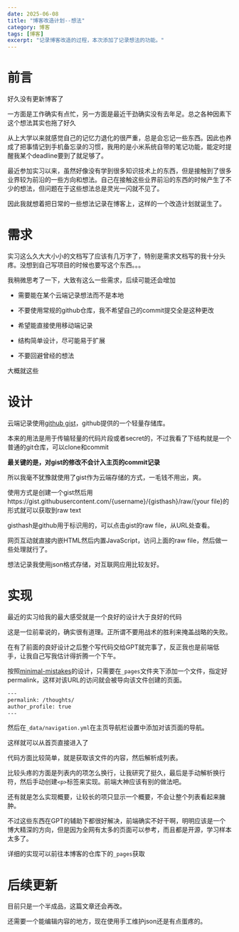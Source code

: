 ```yaml
---
date: 2025-06-08
title: "博客改造计划--想法"
category: 博客
tags: [博客]
excerpt: "记录博客改造的过程，本次添加了记录想法的功能。"
---
```


# 前言

好久没有更新博客了

一方面是工作确实有点忙，另一方面是最近干劲确实没有去年足。总之各种因素下这个想法其实也拖了好久

从上大学以来就感觉自己的记忆力退化的很严重，总是会忘记一些东西。因此也养成了把事情记到手机备忘录的习惯，我用的是小米系统自带的笔记功能，能定时提醒我某个deadline要到了就足够了。

最近参加实习以来，虽然好像没有学到很多知识技术上的东西，但是接触到了很多业界较为前沿的一些方向和想法。自己在接触这些业界前沿的东西的时候产生了不少的想法，但问题在于这些想法总是灵光一闪就不见了。

因此我就想着把日常的一些想法记录在博客上，这样的一个改造计划就诞生了。

# 需求

实习这么久大大小小的文档写了应该有几万字了，特别是需求文档写的我十分头疼。没想到自己写项目的时候也要写这个东西。。。

我稍微思考了一下，大致有这么一些需求，后续可能还会增加

- 需要能在某个云端记录想法而不是本地

- 不要使用常规的github仓库，我不希望自己的commit提交全是这种更改

- 希望能直接使用移动端记录

- 结构简单设计，尽可能易于扩展

- 不要回避曾经的想法

大概就这些

# 设计

云端记录使用[github gist](https://gist.github.com/)，github提供的一个轻量存储库。

本来的用法是用于传输轻量的代码片段或者secret的，不过我看了下结构就是一个普通的git仓库，可以clone和commit

**最关键的是，对gist的修改不会计入主页的commit记录**

所以我毫不犹豫就使用了gist作为云端存储的方式，一毛钱不用出，爽。

使用方式是创建一个gist然后用https://gist.githubusercontent.com/{username}/{gisthash}/raw/{your file}的形式就可以获取到raw text

gisthash是github用于标识用的，可以点击gist的raw file，从URL处查看。

网页互动就直接内嵌HTML然后内置JavaScript，访问上面的raw file，然后做一些处理就行了。

想法记录我使用json格式存储，对互联网应用比较友好。

# 实现

最近的实习给我的最大感受就是一个良好的设计大于良好的代码

这是一位前辈说的，确实很有道理。正所谓不要用战术的胜利来掩盖战略的失败。

在有了前面的良好设计之后整个写代码交给GPT就完事了，反正我也是前端低手，让我自己写我估计得折腾一个下午。

按照[minimal-mistakes](https://mademistakes.com/work/jekyll-themes/minimal-mistakes/)的设计，只需要在`_pages`文件夹下添加一个文件，指定好permalink，这样对该URL的访问就会被导向该文件创建的页面。

```txt
---
permalink: /thoughts/
author_profile: true
---
```

然后在`_data/navigation.yml`在主页导航栏设置中添加对该页面的导航。

这样就可以从首页直接进入了

代码方面比较简单，就是获取该文件的内容，然后解析成列表。

比较头疼的方面是列表内的项怎么换行，让我研究了挺久，最后是手动解析换行符，然后手动创建`<p>`标签来实现。前端大神应该有别的做法吧。

还有就是怎么实现概要，让较长的项只显示一个概要，不会让整个列表看起来臃肿。

不过这些东西在GPT的辅助下都很好解决，前端确实不好干啊，明明应该是一个博大精深的方向，但是因为全网有太多的页面可以参考，而且都是开源，学习样本太多了。

详细的实现可以前往本博客的仓库下的`_pages`获取

# 后续更新

目前只是一个半成品，这篇文章还会再改。

还需要一个能编辑内容的地方，现在使用手工维护json还是有点蛋疼的。